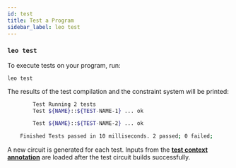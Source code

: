 ```yaml
---
id: test
title: Test a Program
sidebar_label: leo test
---
```


### `leo test`

To execute tests on your program, run:
```
leo test
```

The results of the test compilation and the constraint system will be printed:
```bash title="console output:"
        Test Running 2 tests
        Test ${NAME}::${TEST-NAME-1} ... ok

        Test ${NAME}::${TEST-NAME-2} ... ok

    Finished Tests passed in 10 milliseconds. 2 passed; 0 failed;
```

A new circuit is generated for each test. Inputs from the [**test context annotation**](../language/12_tests.md#test-context-annotation)
are loaded after the test circuit builds successfully.